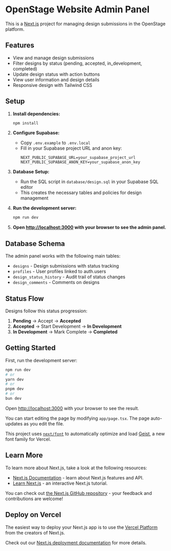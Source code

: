 # OpenStage Website Admin Panel

This is a [Next.js](https://nextjs.org) project for managing design submissions in the OpenStage platform.

## Features

- View and manage design submissions
- Filter designs by status (pending, accepted, in_development, completed)
- Update design status with action buttons
- View user information and design details
- Responsive design with Tailwind CSS

## Setup

1. **Install dependencies:**
   ```bash
   npm install
   ```

2. **Configure Supabase:**
   - Copy `.env.example` to `.env.local`
   - Fill in your Supabase project URL and anon key:
     ```
     NEXT_PUBLIC_SUPABASE_URL=your_supabase_project_url
     NEXT_PUBLIC_SUPABASE_ANON_KEY=your_supabase_anon_key
     ```

3. **Database Setup:**
   - Run the SQL script in `database/design.sql` in your Supabase SQL editor
   - This creates the necessary tables and policies for design management

4. **Run the development server:**
   ```bash
   npm run dev
   ```

5. **Open [http://localhost:3000](http://localhost:3000) with your browser to see the admin panel.**

## Database Schema

The admin panel works with the following main tables:
- `designs` - Design submissions with status tracking
- `profiles` - User profiles linked to auth.users
- `design_status_history` - Audit trail of status changes
- `design_comments` - Comments on designs

## Status Flow

Designs follow this status progression:
1. **Pending** → Accept → **Accepted**
2. **Accepted** → Start Development → **In Development**
3. **In Development** → Mark Complete → **Completed**

## Getting Started

First, run the development server:

```bash
npm run dev
# or
yarn dev
# or
pnpm dev
# or
bun dev
```

Open [http://localhost:3000](http://localhost:3000) with your browser to see the result.

You can start editing the page by modifying `app/page.tsx`. The page auto-updates as you edit the file.

This project uses [`next/font`](https://nextjs.org/docs/app/building-your-application/optimizing/fonts) to automatically optimize and load [Geist](https://vercel.com/font), a new font family for Vercel.

## Learn More

To learn more about Next.js, take a look at the following resources:

- [Next.js Documentation](https://nextjs.org/docs) - learn about Next.js features and API.
- [Learn Next.js](https://nextjs.org/learn) - an interactive Next.js tutorial.

You can check out [the Next.js GitHub repository](https://github.com/vercel/next.js) - your feedback and contributions are welcome!

## Deploy on Vercel

The easiest way to deploy your Next.js app is to use the [Vercel Platform](https://vercel.com/new?utm_medium=default-template&filter=next.js&utm_source=create-next-app&utm_campaign=create-next-app-readme) from the creators of Next.js.

Check out our [Next.js deployment documentation](https://nextjs.org/docs/app/building-your-application/deploying) for more details.

